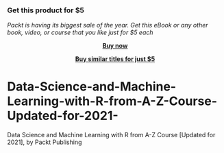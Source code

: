 
### Get this product for $5

<i>Packt is having its biggest sale of the year. Get this eBook or any other book, video, or course that you like just for $5 each</i>


<b><p align='center'>[Buy now](https://packt.link/9781801075282)</p></b>


<b><p align='center'>[Buy similar titles for just $5](https://subscription.packtpub.com/search)</p></b>


# Data-Science-and-Machine-Learning-with-R-from-A-Z-Course-Updated-for-2021-
Data Science and Machine Learning with R from A-Z Course [Updated for 2021], by Packt Publishing
